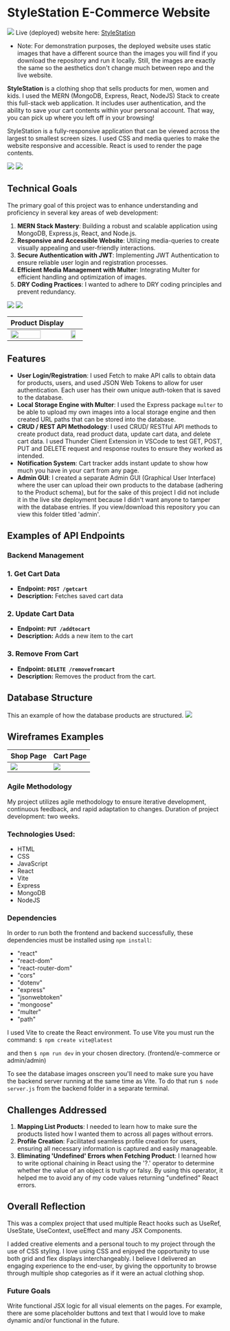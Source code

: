 # StyleStation E-Commerce Website

![](./presentation/ssdual1.png)
Live (deployed) website here: [StyleStation](https://e-commerce-react-website.onrender.com)

* Note: For demonstration purposes, the deployed website uses static images that have a different source than the images you will find if you download the repository and run it locally. Still, the images are exactly the same so the aesthetics don't change much between repo and the live website. 

**StyleStation** is a clothing shop that sells products for men, women and kids. I used the MERN (MongoDB, Express, React, NodeJS) Stack to create this full-stack web application. It includes user authentication, and the ability to save your cart contents within your personal account. That way, you can pick up where you left off in your browsing!

StyleStation is a fully-responsive application that can be viewed across the largest to smallest screen sizes. I used CSS and media queries to make the website responsive and accessible. React is used to render the page contents. 

![](./presentation/ssdual2.png)
![](./presentation/ssdual3.png)

## Technical Goals

The primary goal of this project was to enhance understanding and proficiency in several key areas of web development:

1. **MERN Stack Mastery**: Building a robust and scalable application using MongoDB, Express.js, React, and Node.js.
2. **Responsive and Accessible Website**: Utilizing media-queries to create visually appealing and user-friendly interactions.
3. **Secure Authentication with JWT**: Implementing JWT Authentication to ensure reliable user login and registration processes.
4. **Efficient Media Management with Multer**: Integrating Multer for efficient handling and optimization of images.
5. **DRY Coding Practices**: I wanted to adhere to DRY coding principles and prevent redundancy.

![](./presentation/stylestation4.png)
![](./presentation/stylestation6.png)

| Product Display |  |
| ------------- | ------------- |
| <img src="./presentation/mobiless3.png" width="75%" height="75%"> | <img src="./presentation/mobiles4.png" width="75%" height="75%"> |


## Features

- **User Login/Registration**: I used Fetch to make API calls to obtain data for products, users, and used JSON Web Tokens to allow for user authentication. Each user has their own unique auth-token that is saved to the database.
- **Local Storage Engine with Multer**: I used the Express package `multer` to be able to upload my own images into a local storage engine and then created URL paths that can be stored into the database. 
- **CRUD / REST API Methodology**: I used CRUD/ RESTful API methods to create product data, read product data, update cart data, and delete cart data. I used Thunder Client Extension in VSCode to test GET, POST, PUT and DELETE request and response routes to ensure they worked as intended.
- **Notification System**: Cart tracker adds instant update to show how much you have in your cart from any page.
- **Admin GUI**: I created a separate Admin GUI (Graphical User Interface) where the user can upload their own products to the database (adhering to the Product schema), but for the sake of this project I did not include it in the live site deployment because I didn't want anyone to tamper with the database entries. If you view/download this repository you can view this folder titled 'admin'. 

## Examples of API Endpoints

### **Backend Management**

### **1. Get Cart Data**

- **Endpoint:** **`POST /getcart`**
- **Description:** Fetches saved cart data

### **2. Update Cart Data**

- **Endpoint:** **`PUT /addtocart`**
- **Description:** Adds a new item to the cart 

### **3. Remove From Cart**

- **Endpoint:**  **`DELETE /removefromcart`**
- **Description:** Removes the product from the cart.

## Database Structure
This an example of how the database products are structured.
![](./presentation/stylestation9.png)

## Wireframes Examples
| Shop Page | Cart Page |
| ------------- | ------------- |
| ![](./presentation/Screen%20Shot%202024-08-11%20at%208.12.13%20PM.png) | ![](./presentation/Screen%20Shot%202024-08-11%20at%208.12.42%20PM.png) |

### Agile Methodology

My project utilizes agile methodology to ensure iterative development, continuous feedback, and rapid adaptation to changes. Duration of project development: two weeks.

### Technologies Used:
- HTML
- CSS
- JavaScript
- React
- Vite
- Express 
- MongoDB
- NodeJS

### Dependencies
In order to run both the frontend and backend successfully, these dependencies must be installed using `npm install`:
* "react"
* "react-dom"
* "react-router-dom"
* "cors"
* "dotenv"
* "express"
* "jsonwebtoken"
* "mongoose"
* "multer"
* "path"

I used Vite to create the React environment. To use Vite you must run the command:
`$ npm create vite@latest`

and then `$ npm run dev` in your chosen directory. (frontend/e-commerce or admin/admin)

To see the database images onscreen you'll need to make sure you have the backend server running at the same time as Vite. To do that run `$ node server.js` from the backend folder in a separate terminal.

## Challenges Addressed

1. **Mapping List Products**: I needed to learn how to make sure the products listed how I wanted them to across all pages without errors.
2. **Profile Creation**: Facilitated seamless profile creation for users, ensuring all necessary information is captured and easily manageable.
3. **Eliminating 'Undefined' Errors when Fetching Product**:  I learned how to write optional chaining in React using the '?.' operator to determine whether the value of an object is truthy or falsy. By using this operator, it helped me to avoid any of my code values returning "undefined" React errors.


## Overall Reflection

This was a complex project that used multiple React hooks such as UseRef, UseState, UseContext, useEffect and many JSX Components.

I added creative elements and a personal touch to my project through the use of CSS styling. I love using CSS and enjoyed the opportunity to use both grid and flex displays interchangeably. I believe I delivered an engaging experience to the end-user, by giving the opportunity to browse through multiple shop categories as if it were an actual clothing shop.


### Future Goals

Write functional JSX logic for all visual elements on the pages. For example, there are some placeholder buttons and text that I would love to make dynamic and/or functional in the future.

